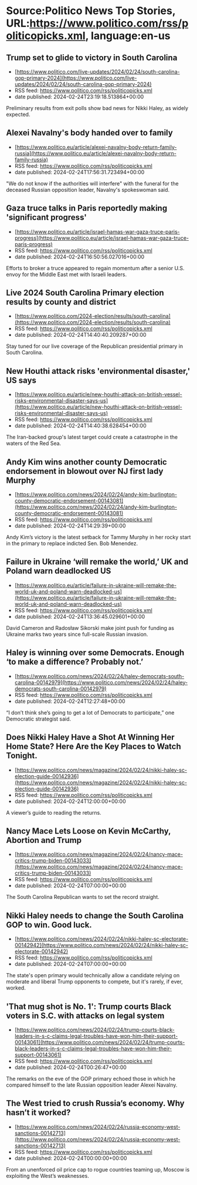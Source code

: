 # Source:Politico News Top Stories, URL:https://www.politico.com/rss/politicopicks.xml, language:en-us

## Trump set to glide to victory in South Carolina
 - [https://www.politico.com/live-updates/2024/02/24/south-carolina-gop-primary-2024](https://www.politico.com/live-updates/2024/02/24/south-carolina-gop-primary-2024)
 - RSS feed: https://www.politico.com/rss/politicopicks.xml
 - date published: 2024-02-24T23:19:18.513864+00:00

Preliminary results from exit polls show bad news for Nikki Haley, as widely expected.

## Alexei Navalny's body handed over to family
 - [https://www.politico.eu/article/alexei-navalny-body-return-family-russia](https://www.politico.eu/article/alexei-navalny-body-return-family-russia)
 - RSS feed: https://www.politico.com/rss/politicopicks.xml
 - date published: 2024-02-24T17:56:31.723494+00:00

"We do not know if the authorities will interfere" with the funeral for the deceased Russian opposition leader, Navalny's spokeswoman said.

## Gaza truce talks in Paris reportedly making 'significant progress'
 - [https://www.politico.eu/article/israel-hamas-war-gaza-truce-paris-progress](https://www.politico.eu/article/israel-hamas-war-gaza-truce-paris-progress)
 - RSS feed: https://www.politico.com/rss/politicopicks.xml
 - date published: 2024-02-24T16:50:56.027016+00:00

Efforts to broker a truce appeared to regain momentum after a senior U.S. envoy for the Middle East met with Israeli leaders.

## Live 2024 South Carolina Primary election results by county and district
 - [https://www.politico.com/2024-election/results/south-carolina](https://www.politico.com/2024-election/results/south-carolina)
 - RSS feed: https://www.politico.com/rss/politicopicks.xml
 - date published: 2024-02-24T14:40:40.209287+00:00

Stay tuned for our live coverage of the Republican presidential primary in South Carolina.

## New Houthi attack risks 'environmental disaster,' US says
 - [https://www.politico.eu/article/new-houthi-attack-on-british-vessel-risks-environmental-disaster-says-us](https://www.politico.eu/article/new-houthi-attack-on-british-vessel-risks-environmental-disaster-says-us)
 - RSS feed: https://www.politico.com/rss/politicopicks.xml
 - date published: 2024-02-24T14:40:38.628454+00:00

The Iran-backed group's latest target could create a catastrophe in the waters of the Red Sea.

## Andy Kim wins another county Democratic endorsement in blowout over NJ first lady Murphy
 - [https://www.politico.com/news/2024/02/24/andy-kim-burlington-county-democratic-endorsement-00143081](https://www.politico.com/news/2024/02/24/andy-kim-burlington-county-democratic-endorsement-00143081)
 - RSS feed: https://www.politico.com/rss/politicopicks.xml
 - date published: 2024-02-24T14:29:39+00:00

Andy Kim’s victory is the latest setback for Tammy Murphy in her rocky start in the primary to replace indicted Sen. Bob Menendez.

## Failure in Ukraine ‘will remake the world,’ UK and Poland warn deadlocked US
 - [https://www.politico.eu/article/failure-in-ukraine-will-remake-the-world-uk-and-poland-warn-deadlocked-us](https://www.politico.eu/article/failure-in-ukraine-will-remake-the-world-uk-and-poland-warn-deadlocked-us)
 - RSS feed: https://www.politico.com/rss/politicopicks.xml
 - date published: 2024-02-24T13:36:45.029601+00:00

David Cameron and Radosław Sikorski make joint push for funding as Ukraine marks two years since full-scale Russian invasion.

## Haley is winning over some Democrats. Enough ‘to make a difference? Probably not.’
 - [https://www.politico.com/news/2024/02/24/haley-democrats-south-carolina-00142979](https://www.politico.com/news/2024/02/24/haley-democrats-south-carolina-00142979)
 - RSS feed: https://www.politico.com/rss/politicopicks.xml
 - date published: 2024-02-24T12:27:48+00:00

“I don’t think she’s going to get a lot of Democrats to participate,” one Democratic strategist said.

## Does Nikki Haley Have a Shot At Winning Her Home State? Here Are the Key Places to Watch Tonight.
 - [https://www.politico.com/news/magazine/2024/02/24/nikki-haley-sc-election-guide-00142936](https://www.politico.com/news/magazine/2024/02/24/nikki-haley-sc-election-guide-00142936)
 - RSS feed: https://www.politico.com/rss/politicopicks.xml
 - date published: 2024-02-24T12:00:00+00:00

A viewer’s guide to reading the returns.

## Nancy Mace Lets Loose on Kevin McCarthy, Abortion and Trump
 - [https://www.politico.com/news/magazine/2024/02/24/nancy-mace-critics-trump-biden-00143033](https://www.politico.com/news/magazine/2024/02/24/nancy-mace-critics-trump-biden-00143033)
 - RSS feed: https://www.politico.com/rss/politicopicks.xml
 - date published: 2024-02-24T07:00:00+00:00

The South Carolina Republican wants to set the record straight.

## Nikki Haley needs to change the South Carolina GOP to win. Good luck.
 - [https://www.politico.com/news/2024/02/24/nikki-haley-sc-electorate-00142942](https://www.politico.com/news/2024/02/24/nikki-haley-sc-electorate-00142942)
 - RSS feed: https://www.politico.com/rss/politicopicks.xml
 - date published: 2024-02-24T07:00:00+00:00

The state's open primary would technically allow a candidate relying on moderate and liberal Trump opponents to compete, but it's rarely, if ever, worked.

## 'That mug shot is No. 1': Trump courts Black voters in S.C. with attacks on legal system
 - [https://www.politico.com/news/2024/02/24/trump-courts-black-leaders-in-s-c-claims-legal-troubles-have-won-him-their-support-00143061](https://www.politico.com/news/2024/02/24/trump-courts-black-leaders-in-s-c-claims-legal-troubles-have-won-him-their-support-00143061)
 - RSS feed: https://www.politico.com/rss/politicopicks.xml
 - date published: 2024-02-24T00:26:47+00:00

The remarks on the eve of the GOP primary echoed those in which he compared himself to the late Russian opposition leader Alexei Navalny.

## The West tried to crush Russia’s economy. Why hasn’t it worked?
 - [https://www.politico.com/news/2024/02/24/russia-economy-west-sanctions-00142713](https://www.politico.com/news/2024/02/24/russia-economy-west-sanctions-00142713)
 - RSS feed: https://www.politico.com/rss/politicopicks.xml
 - date published: 2024-02-24T00:00:00+00:00

From an unenforced oil price cap to rogue countries teaming up, Moscow is exploiting the West’s weaknesses.

